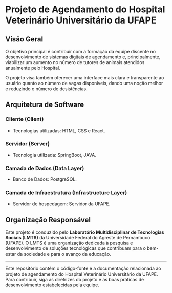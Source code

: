 <!DOCTYPE html>
<html>
<head>
    <meta charset="UTF-8">
</head>
<body>

<h1>Projeto de Agendamento do Hospital Veterinário Universitário da UFAPE</h1>

<h2>Visão Geral</h2>

<p>O objetivo principal é contribuir com a formação da equipe discente no desenvolvimento de sistemas 
  digitais de agendamento e, principalmente, viabilizar um aumento no número de tutores de animais atendidos anualmente pelo Hospital.</p>

<p>O projeto visa também oferecer uma interface mais clara e transparente ao usuário quanto ao número de vagas disponíveis, dando uma noção 
  melhor e reduzindo o número de desistências.</p>

<h2>Arquitetura de Software</h2>

<h3>Cliente (Client)</h3>

<ul>
    <li>Tecnologias utilizadas: HTML, CSS e React.</li>
</ul>

<h3>Servidor (Server)</h3>

<ul>
    <li>Tecnologia utilizada: SpringBoot, JAVA.</li>
</ul>

<h3>Camada de Dados (Data Layer)</h3>

<ul>
    <li>Banco de Dados: PostgreSQL.</li>
</ul>

<h3>Camada de Infraestrutura (Infrastructure Layer)</h3>

<ul>
    <li>Servidor de hospedagem: Servidor da UFAPE.</li>
</ul>

<h2>Organização Responsável</h2>

<p>Este projeto é conduzido pelo <strong>Laboratório Multidisciplinar de Tecnologias Sociais (LMTS)</strong> da Universidade Federal do 
  Agreste de Pernambuco (UFAPE). O LMTS é uma organização dedicada à pesquisa e desenvolvimento de soluções tecnológicas que contribuam para o 
  bem-estar da sociedade e para o avanço da educação.</p>

<hr>

<p>Este repositório contém o código-fonte e a documentação relacionada ao projeto de agendamento do Hospital Veterinário Universitário da UFAPE. 
  Para contribuir, siga as diretrizes do projeto e as boas práticas de desenvolvimento estabelecidas pela equipe.</p>

</body>
</html>
